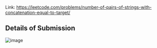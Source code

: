 Link: https://leetcode.com/problems/number-of-pairs-of-strings-with-concatenation-equal-to-target/
## Details of Submission
![image](https://github.com/mgalang229/LeetCode-Number-of-Pairs-of-Strings-With-Concatenation-Equal-to-Target/assets/51401355/627d7a1b-5be9-4bd9-91ca-1278a038bc18)

